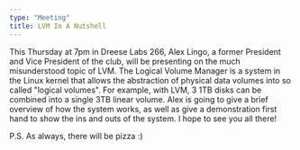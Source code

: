 ```yaml
---
type: "Meeting"
title: LVM In A Nutshell
---
```

This Thursday at 7pm in Dreese Labs 266, Alex Lingo, a former President and Vice President of the club, will be presenting on the much misunderstood topic of LVM. The Logical Volume Manager is a system in the Linux kernel that allows the abstraction of physical data volumes into so called "logical volumes". For example, with LVM, 3 1TB disks can be combined into a single 3TB linear volume. Alex is going to give a brief overview of how the system works, as well as give a demonstration first hand to show the ins and outs of the system. I hope to see you all there!

P.S. As always, there will be pizza :)
